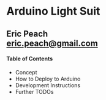 # Arduino Light Suit
Eric Peach\
eric.peach@gmail.com
----

#### Table of Contents
* Concept
* How to Deploy to Arduino
* Development Instructions
* Further TODOs

